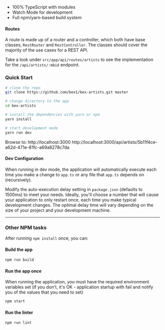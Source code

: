 

* 100% TypeScript with modules
* Watch Mode for development
* Full npm/yarn-based build system

#### Routes

A route is made up of a router and a controller, which both have base classes, `RestRouter` and `RestController`. The classes should cover the majority of the use cases for a REST API.

Take a look under `src/app/api/routes/artists` to see the implementation for the `/api/artists/:mbid` endpoint.

### Quick Start

```sh
# clone the repo
git clone https://github.com/bex1/bex-artists.git master

# change directory to the app
cd bex-artists

# install the dependencies with yarn or npm
yarn install

# start development mode
yarn run dev
```

Browse to:
http://localhost:3000
http://localhost:3000/api/artists/5b11f4ce-a62d-471e-81fc-a69a8278c7da

#### Dev Configuration

When running in dev mode, the application will automatically execute each time you make a change to `app.ts` or any file that `app.ts` depends on (recursively).

Modify the auto-execution delay setting in `package.json` (defaults to 1500ms) to meet your needs. Ideally, you'll choose a number that will cause your application to only restart once, each time you make typical development changes. The optimal delay time will vary depending on the size of your project and your development machine.

-----

### Other NPM tasks

After running `npm install` once, you can:

#### Build the app

```sh
npm run build
```

#### Run the app once

When running the application, you must have the required environment variables set (if you don't, it's OK - application startup with fail and notify you of the values that you need to set)

```sh
npm start
```

#### Run the linter

```sh
npm run lint
```
